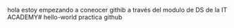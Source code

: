 hola estoy empezando a coneocer githib a través del modulo de DS de la IT ACADEMY# hello-world
practica github
